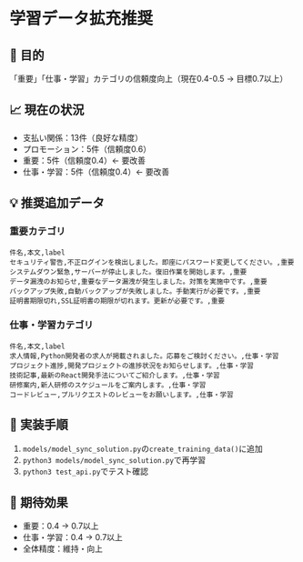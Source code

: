 # 学習データ拡充推奨

## 🎯 目的
「重要」「仕事・学習」カテゴリの信頼度向上（現在0.4-0.5 → 目標0.7以上）

## 📈 現在の状況
- 支払い関係：13件（良好な精度）
- プロモーション：5件（信頼度0.6）
- 重要：5件（信頼度0.4）← 要改善
- 仕事・学習：5件（信頼度0.4）← 要改善

## 💡 推奨追加データ

### 重要カテゴリ
```csv
件名,本文,label
セキュリティ警告,不正ログインを検出しました。即座にパスワード変更してください。,重要
システムダウン緊急,サーバーが停止しました。復旧作業を開始します。,重要
データ漏洩のお知らせ,重要なデータ漏洩が発生しました。対策を実施中です。,重要
バックアップ失敗,自動バックアップが失敗しました。手動実行が必要です。,重要
証明書期限切れ,SSL証明書の期限が切れます。更新が必要です。,重要
```

### 仕事・学習カテゴリ  
```csv
件名,本文,label
求人情報,Python開発者の求人が掲載されました。応募をご検討ください。,仕事・学習
プロジェクト進捗,開発プロジェクトの進捗状況をお知らせします。,仕事・学習
技術記事,最新のReact開発手法についてご紹介します。,仕事・学習
研修案内,新人研修のスケジュールをご案内します。,仕事・学習
コードレビュー,プルリクエストのレビューをお願いします。,仕事・学習
```

## 🚀 実装手順
1. `models/model_sync_solution.py`の`create_training_data()`に追加
2. `python3 models/model_sync_solution.py`で再学習
3. `python3 test_api.py`でテスト確認

## 🎯 期待効果
- 重要：0.4 → 0.7以上
- 仕事・学習：0.4 → 0.7以上
- 全体精度：維持・向上